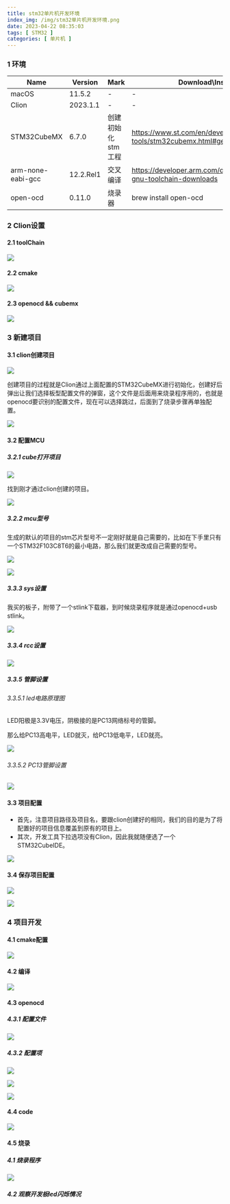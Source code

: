 ```yaml
---
title: stm32单片机开发环境
index_img: /img/stm32单片机开发环境.png
date: 2023-04-22 08:35:03
tags: [ STM32 ]
categories: [ 单片机 ]
---
```

### 1 环境

| Name              | Version   | Mark              | Download\Install                                             |
| ----------------- | --------- | ----------------- | ------------------------------------------------------------ |
| macOS             | 11.5.2    | -                 | -                                                            |
| Clion             | 2023.1.1  | -                 | -                                                            |
| STM32CubeMX       | 6.7.0     | 创建初始化stm工程 | https://www.st.com/en/development-tools/stm32cubemx.html#get-software |
| arm-none-eabi-gcc | 12.2.Rel1 | 交叉编译          | https://developer.arm.com/downloads/-/arm-gnu-toolchain-downloads |
| open-ocd          | 0.11.0    | 烧录器            | brew install open-ocd                                        |

### 2 Clion设置

#### 2.1 toolChain

![](stm32单片机开发环境/image-20230422090213150.png)

#### 2.2 cmake

![](stm32单片机开发环境/image-20230422090321312.png)

#### 2.3 openocd && cubemx

![](stm32单片机开发环境/image-20230422090453974.png)

### 3 新建项目

#### 3.1 clion创建项目

![](stm32单片机开发环境/image-20230422090737120.png)



创建项目的过程就是Clion通过上面配置的STM32CubeMX进行初始化，创建好后弹出让我们选择板型配置文件的弹窗，这个文件是后面用来烧录程序用的，也就是openocd要识别的配置文件，现在可以选择跳过，后面到了烧录步骤再单独配置。

![](stm32单片机开发环境/image-20230422090908345.png)

#### 3.2 配置MCU

##### 3.2.1 cube打开项目

![](stm32单片机开发环境/image-20230422091401969.png)



找到刚才通过clion创建的项目。

![](stm32单片机开发环境/image-20230422091453097.png)

##### 3.2.2 mcu型号

生成的默认的项目的stm芯片型号不一定刚好就是自己需要的，比如在下手里只有一个STM32F103C8T6的最小电路，那么我们就更改成自己需要的型号。

![](stm32单片机开发环境/image-20230422091808074.png)



![](stm32单片机开发环境/image-20230422092040516.png)

##### 3.3.3 sys设置

我买的板子，附带了一个stlink下载器，到时候烧录程序就是通过openocd+usb stlink。

![](stm32单片机开发环境/image-20230422092440068.png)

##### 3.3.4 rcc设置

![](stm32单片机开发环境/image-20230422092609870.png)

##### 3.3.5 管脚设置

###### 3.3.5.1 led电路原理图

LED阳极是3.3V电压，阴极接的是PC13网络标号的管脚。

那么给PC13高电平，LED就灭，给PC13低电平，LED就亮。

![](stm32单片机开发环境/image-20230422093250573.png)

###### 3.3.5.2 PC13管脚设置

![](stm32单片机开发环境/image-20230422092900128.png)

#### 3.3 项目配置

* 首先，注意项目路径及项目名，要跟clion创建好的相同，我们的目的是为了将配置好的项目信息覆盖到原有的项目上。
* 其次，开发工具下拉选项没有Clion，因此我就随便选了一个STM32CubeIDE。

![](stm32单片机开发环境/image-20230422093801332.png)

#### 3.4 保存项目配置

![](stm32单片机开发环境/image-20230422094017500.png)

![](stm32单片机开发环境/image-20230422094107216.png)

### 4 项目开发

#### 4.1 cmake配置

![](stm32单片机开发环境/image-20230422094510651.png)

#### 4.2 编译

![](stm32单片机开发环境/image-20230422094629035.png)

#### 4.3 openocd

##### 4.3.1 配置文件

![](stm32单片机开发环境/image-20230422094904642.png)

##### 4.3.2 配置项

![](stm32单片机开发环境/image-20230422095001298.png)

![](stm32单片机开发环境/image-20230422095058016.png)

![](stm32单片机开发环境/image-20230422100503658.png)



#### 4.4 code

![](stm32单片机开发环境/image-20230422095443839.png)

#### 4.5 烧录

##### 4.1 烧录程序

![](stm32单片机开发环境/image-20230422100203760.png)

##### 4.2 观察开发板led闪烁情况
